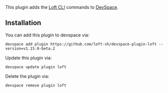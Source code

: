 This plugin adds the [Loft CLI](https://github.com/loft-sh/loft) commands to [DevSpace](https://devspace.sh/). 

## Installation

You can add this plugin to devspace via:
```
devspace add plugin https://github.com/loft-sh/devspace-plugin-loft --version=v1.15.0-beta.2
```

Update this plugin via:
```
devspace update plugin loft
```

Delete the plugin via:
```
devspace remove plugin loft
```
